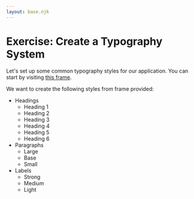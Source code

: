 ```yaml
---
layout: base.njk
---
```


# Exercise: Create a Typography System

Let's set up some common typography styles for our application. You can start by visiting [this frame](https://www.figma.com/file/TjqY67Iyeq7IalGRTdNhrh/Design-System?node-id=2%3A48).

We want to create the following styles from frame provided:

- Headings
  - Heading 1
  - Heading 2
  - Heading 3
  - Heading 4
  - Heading 5
  - Heading 6
- Paragraphs
  - Large
  - Base
  - Small
- Labels
  - Strong
  - Medium
  - Light
